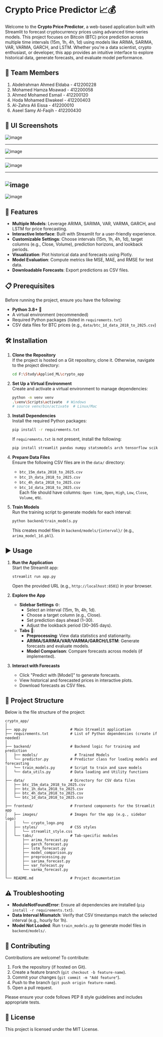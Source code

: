 # Crypto Price Predictor 📈💰

Welcome to the **Crypto Price Predictor**, a web-based application built with Streamlit to forecast cryptocurrency prices using advanced time-series models. This project focuses on Bitcoin (BTC) price prediction across multiple time intervals (15m, 1h, 4h, 1d) using models like ARIMA, SARIMA, VAR, VARMA, GARCH, and LSTM. Whether you're a data scientist, crypto enthusiast, or developer, this app provides an intuitive interface to explore historical data, generate forecasts, and evaluate model performance.


## 👥 Team Members

1) Abdelrahman Ahmed Eldaba - 412200228
2) Mohamed Hamza Moawad - 412200058
3) Ahmed Mohamed Esmail - 412200120
4) Hoda Mohamed Elwakeel - 412200403
5) Al-Zahra Ali Eissa - 412200010
6) Aseel Samy Al-Faqih - 412200430


## 📸 UI Screenshots
![image]("frontend/images/screen_1.png")

---

![image]("frontend/images/screen_2.png")

---

![image]("frontend/images/screen_3.png")

---

![image]("frontend/images/screen_4.png")
---

![image]("frontend/images/screen_5.png")

## 🚀 Features

- **Multiple Models**: Leverage ARIMA, SARIMA, VAR, VARMA, GARCH, and LSTM for price forecasting.
- **Interactive Interface**: Built with Streamlit for a user-friendly experience.
- **Customizable Settings**: Choose intervals (15m, 1h, 4h, 1d), target columns (e.g., Close, Volume), prediction horizons, and lookback periods.
- **Visualization**: Plot historical data and forecasts using Plotly.
- **Model Evaluation**: Compute metrics like MSE, MAE, and RMSE for test data.
- **Downloadable Forecasts**: Export predictions as CSV files.

## 📋 Prerequisites

Before running the project, ensure you have the following:

- **Python 3.8+** 🐍
- A virtual environment (recommended)
- Required Python packages (listed in `requirements.txt`)
- CSV data files for BTC prices (e.g., `data/btc_1d_data_2018_to_2025.csv`)

## 🛠️ Installation

1. **Clone the Repository**  
   If the project is hosted on a Git repository, clone it. Otherwise, navigate to the project directory:
   ```bash
   cd F:\Study\Applied_ML\crypto_app
   ```

2. **Set Up a Virtual Environment**  
   Create and activate a virtual environment to manage dependencies:
   ```bash
   python -m venv venv
   .\venv\Scripts\activate  # Windows
   # source venv/bin/activate  # Linux/Mac
   ```

3. **Install Dependencies**  
   Install the required Python packages:
   ```bash
   pip install -r requirements.txt
   ```
   If `requirements.txt` is not present, install the following:
   ```bash
   pip install streamlit pandas numpy statsmodels arch tensorflow scikit-learn joblib plotly
   ```

4. **Prepare Data Files**  
   Ensure the following CSV files are in the `data/` directory:
   - `btc_15m_data_2018_to_2025.csv`
   - `btc_1h_data_2018_to_2025.csv`
   - `btc_4h_data_2018_to_2025.csv`
   - `btc_1d_data_2018_to_2025.csv`  
   Each file should have columns: `Open time`, `Open`, `High`, `Low`, `Close`, `Volume`, etc.

5. **Train Models**  
   Run the training script to generate models for each interval:
   ```bash
   python backend/train_models.py
   ```
   This creates model files in `backend/models/{interval}/` (e.g., `arima_model_1d.pkl`).

## ▶️ Usage

1. **Run the Application**  
   Start the Streamlit app:
   ```bash
   streamlit run app.py
   ```
   Open the provided URL (e.g., `http://localhost:8501`) in your browser.

2. **Explore the App**  
   - **Sidebar Settings** ⚙️:
     - Select an interval (15m, 1h, 4h, 1d).
     - Choose a target column (e.g., Close).
     - Set prediction days ahead (1–30).
     - Adjust the lookback period (30–365 days).
   - **Tabs** 📑:
     - **Preprocessing**: View data statistics and stationarity.
     - **ARIMA/SARIMA/VAR/VARMA/GARCH/LSTM**: Generate forecasts and evaluate models.
     - **Model Comparison**: Compare forecasts across models (if implemented).

3. **Interact with Forecasts**  
   - Click "Predict with [Model]" to generate forecasts.
   - View historical and forecasted prices in interactive plots.
   - Download forecasts as CSV files.

## 📂 Project Structure

Below is the file structure of the project:

```
crypto_app/
│
├── app.py                    # Main Streamlit application
├── requirements.txt          # List of Python dependencies (create if needed)
│
├── backend/                  # Backend logic for training and prediction
│   ├── models/                 # Trained Models
│   └── predictor.py          # Predictor class for loading models and forecasting
│   └── train_models.py       # Script to train and save models
│   └── data_utils.py         # Data loading and Utility functions
│
├── data/                     # Directory for CSV data files
│   ├── btc_15m_data_2018_to_2025.csv
│   ├── btc_1h_data_2018_to_2025.csv
│   ├── btc_4h_data_2018_to_2025.csv
│   └── btc_1d_data_2018_to_2025.csv
│
├── frontend/                 # Frontend components for the Streamlit app
│   ├── images/               # Images for the app (e.g., sidebar logo)
│   │   └── crypto_logo.png
│   ├── styles/               # CSS styles
│   │   └── streamlit_style.css
│   └── tabs/                 # Tab-specific modules
│       ├── arima_forecast.py
│       ├── garch_forecast.py
│       ├── lstm_forecast.py
│       ├── model_comparison.py
│       ├── preprocessing.py
│       ├── sarima_forecast.py
│       ├── var_forecast.py
│       └── varma_forecast.py
│
└── README.md                 # Project documentation
```

## ⚠️ Troubleshooting

- **ModuleNotFoundError**: Ensure all dependencies are installed (`pip install -r requirements.txt`).
- **Data Interval Mismatch**: Verify that CSV timestamps match the selected interval (e.g., hourly for 1h).
- **Model Not Loaded**: Run `train_models.py` to generate model files in `backend/models/`.

## 🤝 Contributing

Contributions are welcome! To contribute:
1. Fork the repository (if hosted on Git).
2. Create a feature branch (`git checkout -b feature-name`).
3. Commit your changes (`git commit -m "Add feature"`).
4. Push to the branch (`git push origin feature-name`).
5. Open a pull request.

Please ensure your code follows PEP 8 style guidelines and includes appropriate tests.

## 📜 License

This project is licensed under the MIT License.